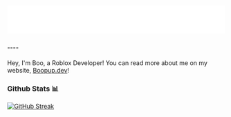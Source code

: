 [![Head](/head.svg)](https://boopup.dev/)
#### ----
Hey, I'm Boo, a Roblox Developer! You can read more about me on my website, [Boopup.dev](https://boopup.dev)!

### Github Stats 📊

[![GitHub Streak](https://streak-stats.demolab.com?user=boopup&border_radius=25&date_format=M%20j%5B%2C%20Y%5D)](https://git.io/streak-stats)

